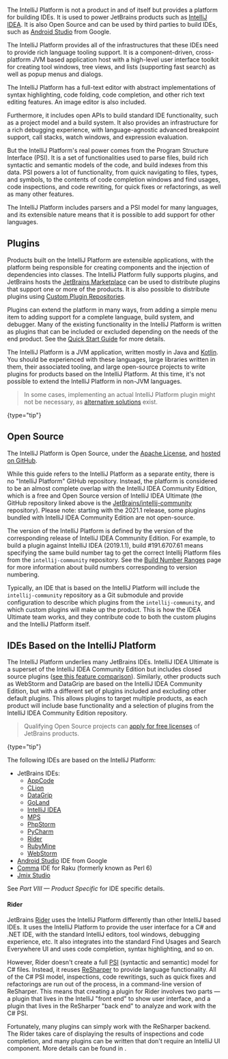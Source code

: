 [//]: # (title: The IntelliJ Platform)

<!-- Copyright 2000-2022 JetBrains s.r.o. and other contributors. Use of this source code is governed by the Apache 2.0 license that can be found in the LICENSE file. -->

The IntelliJ Platform is not a product in and of itself but provides a platform for building IDEs.
It is used to power JetBrains products such as [IntelliJ IDEA](https://www.jetbrains.com/idea/).
It is also Open Source and can be used by third parties to build IDEs, such as [Android Studio](https://developer.android.com/studio/index.html) from Google.

The IntelliJ Platform provides all of the infrastructures that these IDEs need to provide rich language tooling support.
It is a component-driven, cross-platform JVM based application host with a high-level user interface toolkit for creating tool windows, tree views, and lists (supporting fast search) as well as popup menus and dialogs.

The IntelliJ Platform has a full-text editor with abstract implementations of syntax highlighting, code folding, code completion, and other rich text editing features.
An image editor is also included.

Furthermore, it includes open APIs to build standard IDE functionality, such as a project model and a build system.
It also provides an infrastructure for a rich debugging experience, with language-agnostic advanced breakpoint support, call stacks, watch windows, and expression evaluation.

But the IntelliJ Platform's real power comes from the Program Structure Interface (PSI).
It is a set of functionalities used to parse files, build rich syntactic and semantic models of the code, and build indexes from this data.
PSI powers a lot of functionality, from quick navigating to files, types, and symbols, to the contents of code completion windows and find usages, code inspections, and code rewriting, for quick fixes or refactorings, as well as many other features.

The IntelliJ Platform includes parsers and a PSI model for many languages, and its extensible nature means that it is possible to add support for other languages.

## Plugins

Products built on the IntelliJ Platform are extensible applications, with the platform being responsible for creating components and the injection of dependencies into classes.
The IntelliJ Platform fully supports plugins, and JetBrains hosts the [JetBrains Marketplace](https://plugins.jetbrains.com) can be used to distribute plugins that support one or more of the products.
It is also possible to distribute plugins using [Custom Plugin Repositories](update_plugins_format.md).

Plugins can extend the platform in many ways, from adding a simple menu item to adding support for a complete language, build system, and debugger.
Many of the existing functionality in the IntelliJ Platform is written as plugins that can be included or excluded depending on the needs of the end product.
See the [Quick Start Guide](basics.md) for more details.

The IntelliJ Platform is a JVM application, written mostly in Java and [Kotlin](https://kotlinlang.org).
You should be experienced with these languages, large libraries written in them, their associated tooling, and large open-source projects to write plugins for products based on the IntelliJ Platform.
At this time, it's not possible to extend the IntelliJ Platform in non-JVM languages.

> In some cases, implementing an actual IntelliJ Platform plugin might not be necessary, as [alternative solutions](plugin_alternatives.md) exist.
>
{type="tip"}

## Open Source

The IntelliJ Platform is Open Source, under the [Apache License](upsource:///LICENSE.txt), and [hosted on GitHub](https://github.com/JetBrains/intellij-community).

While this guide refers to the IntelliJ Platform as a separate entity, there is no "IntelliJ Platform" GitHub repository.
Instead, the platform is considered to be an almost complete overlap with the IntelliJ IDEA Community Edition, which is a free and Open Source version of IntelliJ IDEA Ultimate (the GitHub repository linked above is the [JetBrains/intellij-community](https://github.com/JetBrains/intellij-community) repository).
Please note: starting with the 2021.1 release, some plugins bundled with IntelliJ IDEA Community Edition are not open-source.

The version of the IntelliJ Platform is defined by the version of the corresponding release of IntelliJ IDEA Community Edition.
For example, to build a plugin against IntelliJ IDEA (2019.1.1), build #191.6707.61 means specifying the same build number tag to get the correct Intellij Platform files from the `intellij-community` repository.
See the [Build Number Ranges](build_number_ranges.md) page for more information about build numbers corresponding to version numbering.

Typically, an IDE that is based on the IntelliJ Platform will include the `intellij-community` repository as a Git submodule and provide configuration to describe which plugins from the `intellij-community`, and which custom plugins will make up the product.
This is how the IDEA Ultimate team works, and they contribute code to both the custom plugins and the IntelliJ Platform itself.

## IDEs Based on the IntelliJ Platform
The IntelliJ Platform underlies many JetBrains IDEs.
IntelliJ IDEA Ultimate is a superset of the IntelliJ IDEA Community Edition but includes closed source plugins ([see this feature comparison](https://www.jetbrains.com/idea/features/editions_comparison_matrix.html)).
Similarly, other products such as WebStorm and DataGrip are based on the IntelliJ IDEA Community Edition, but with a different set of plugins included and excluding other default plugins.
This allows plugins to target multiple products, as each product will include base functionality and a selection of plugins from the IntelliJ IDEA Community Edition repository.

> Qualifying Open Source projects can [apply for free licenses](https://www.jetbrains.com/community/opensource/) of JetBrains products.
>
{type="tip"}

The following IDEs are based on the IntelliJ Platform:
* JetBrains IDEs:
  * [AppCode](https://www.jetbrains.com/objc/)
  * [CLion](https://www.jetbrains.com/clion/)
  * [DataGrip](https://www.jetbrains.com/datagrip/)
  * [GoLand](https://www.jetbrains.com/go/)
  * [IntelliJ IDEA](https://www.jetbrains.com/idea/)
  * [MPS](https://www.jetbrains.com/mps/)
  * [PhpStorm](https://www.jetbrains.com/phpstorm/)
  * [PyCharm](https://www.jetbrains.com/pycharm/)
  * [Rider](#rider)
  * [RubyMine](https://www.jetbrains.com/ruby/)
  * [WebStorm](https://www.jetbrains.com/webstorm/)
* [Android Studio](https://developer.android.com/studio/index.html) IDE from Google
* [Comma](https://commaide.com/) IDE for Raku (formerly known as Perl 6)
* [Jmix Studio](https://www.jmix.io/tools/)

See *Part VIII — Product Specific* for IDE specific details.

#### Rider
JetBrains [Rider](https://www.jetbrains.com/rider/) uses the IntelliJ Platform differently than other IntelliJ based IDEs.
It uses the IntelliJ Platform to provide the user interface for a C# and .NET IDE, with the standard IntelliJ editors, tool windows, debugging experience, etc.
It also integrates into the standard Find Usages and Search Everywhere UI and uses code completion, syntax highlighting, and so on.

However, Rider doesn't create a full [PSI](psi.md) (syntactic and semantic) model for C# files.
Instead, it reuses [ReSharper](https://www.jetbrains.com/resharper/) to provide language functionality.
All of the C# PSI model, inspections, code rewritings, such as quick fixes and refactorings are run out of the process, in a command-line version of ReSharper.
This means that creating a plugin for Rider involves two parts — a plugin that lives in the IntelliJ "front end" to show user interface, and a plugin that lives in the ReSharper "back end" to analyze and work with the C# PSI.

Fortunately, many plugins can simply work with the ReSharper backend.
The Rider takes care of displaying the results of inspections and code completion, and many plugins can be written that don't require an IntelliJ UI component.
More details can be found in [](rider.md).
